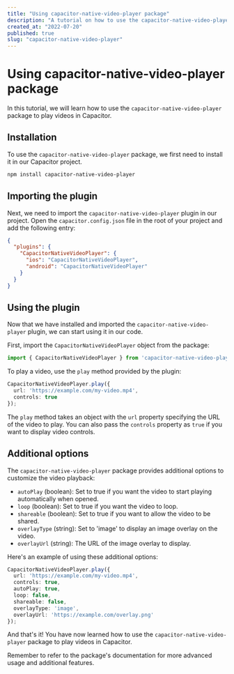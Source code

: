```yaml
---
title: "Using capacitor-native-video-player package"
description: "A tutorial on how to use the capacitor-native-video-player package to play videos in Capacitor"
created_at: "2022-07-20"
published: true
slug: "capacitor-native-video-player"
---
```


# Using capacitor-native-video-player package

In this tutorial, we will learn how to use the `capacitor-native-video-player` package to play videos in Capacitor. 

## Installation

To use the `capacitor-native-video-player` package, we first need to install it in our Capacitor project. 

```bash
npm install capacitor-native-video-player
```

## Importing the plugin

Next, we need to import the `capacitor-native-video-player` plugin in our project. Open the `capacitor.config.json` file in the root of your project and add the following entry:

```json
{
  "plugins": {
    "CapacitorNativeVideoPlayer": {
      "ios": "CapacitorNativeVideoPlayer",
      "android": "CapacitorNativeVideoPlayer"
    }
  }
}
```

## Using the plugin

Now that we have installed and imported the `capacitor-native-video-player` plugin, we can start using it in our code.

First, import the `CapacitorNativeVideoPlayer` object from the package:

```typescript
import { CapacitorNativeVideoPlayer } from 'capacitor-native-video-player';
```

To play a video, use the `play` method provided by the plugin:

```typescript
CapacitorNativeVideoPlayer.play({
  url: 'https://example.com/my-video.mp4',
  controls: true
});
```

The `play` method takes an object with the `url` property specifying the URL of the video to play. You can also pass the `controls` property as `true` if you want to display video controls.

## Additional options

The `capacitor-native-video-player` package provides additional options to customize the video playback:

- `autoPlay` (boolean): Set to true if you want the video to start playing automatically when opened.
- `loop` (boolean): Set to true if you want the video to loop.
- `shareable` (boolean): Set to true if you want to allow the video to be shared.
- `overlayType` (string): Set to 'image' to display an image overlay on the video.
- `overlayUrl` (string): The URL of the image overlay to display.

Here's an example of using these additional options:

```typescript
CapacitorNativeVideoPlayer.play({
  url: 'https://example.com/my-video.mp4',
  controls: true,
  autoPlay: true,
  loop: false,
  shareable: false,
  overlayType: 'image',
  overlayUrl: 'https://example.com/overlay.png'
});
```

And that's it! You have now learned how to use the `capacitor-native-video-player` package to play videos in Capacitor.

Remember to refer to the package's documentation for more advanced usage and additional features.

